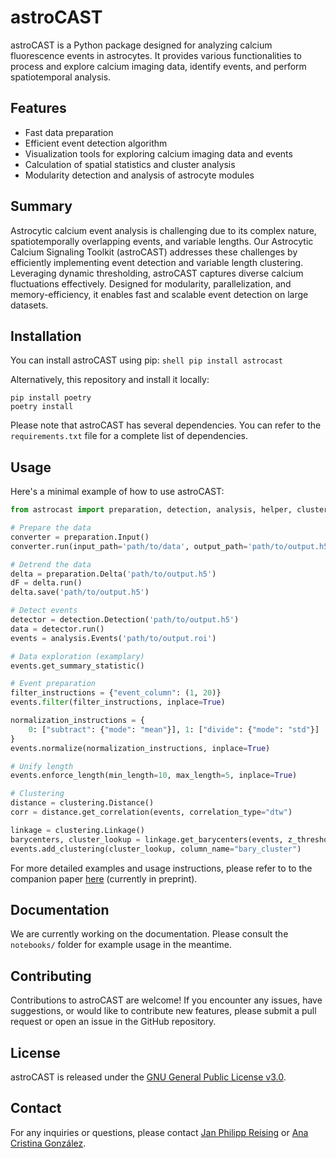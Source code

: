 # astroCAST

astroCAST is a Python package designed for analyzing calcium fluorescence events in astrocytes. It provides various functionalities to process and explore calcium imaging data, identify events, and perform spatiotemporal analysis.

## Features

- Fast data preparation
- Efficient event detection algorithm
- Visualization tools for exploring calcium imaging data and events
- Calculation of spatial statistics and cluster analysis
- Modularity detection and analysis of astrocyte modules

## Summary
Astrocytic calcium event analysis is challenging due to its complex nature, spatiotemporally overlapping events, and variable lengths. Our Astrocytic Calcium Signaling Toolkit (astroCAST) addresses these challenges by efficiently implementing event detection and variable length clustering. Leveraging dynamic thresholding, astroCAST captures diverse calcium fluctuations effectively. Designed for modularity, parallelization, and memory-efficiency, it enables fast and scalable event detection on large datasets.

## Installation
You can install astroCAST using pip: 
```shell pip install astrocast ```

Alternatively, this repository and install it locally:
```shell
pip install poetry
poetry install
```

Please note that astroCAST has several dependencies. You can refer to the `requirements.txt` file for a complete list of dependencies.

## Usage

Here's a minimal example of how to use astroCAST:

```python
from astrocast import preparation, detection, analysis, helper, clustering

# Prepare the data
converter = preparation.Input()
converter.run(input_path='path/to/data', output_path='path/to/output.h5')

# Detrend the data
delta = preparation.Delta('path/to/output.h5')
dF = delta.run()
delta.save('path/to/output.h5')

# Detect events
detector = detection.Detection('path/to/output.h5')
data = detector.run()
events = analysis.Events('path/to/output.roi')

# Data exploration (examplary)
events.get_summary_statistic()

# Event preparation
filter_instructions = {"event_column": (1, 20)}
events.filter(filter_instructions, inplace=True)

normalization_instructions = {
    0: ["subtract": {"mode": "mean"}], 1: ["divide": {"mode": "std"}]
}
events.normalize(normalization_instructions, inplace=True)

# Unify length
events.enforce_length(min_length=10, max_length=5, inplace=True)

# Clustering
distance = clustering.Distance()
corr = distance.get_correlation(events, correlation_type="dtw")

linkage = clustering.Linkage()
barycenters, cluster_lookup = linkage.get_barycenters(events, z_threshold=2, distance_matrix=corr)
events.add_clustering(cluster_lookup, column_name="bary_cluster")
```

For more detailed examples and usage instructions, please refer to to the companion paper [here](https://papers.ssrn.com/sol3/papers.cfm?abstract_id=4491483) (currently in preprint).

## Documentation

[//]: # (The documentation for astroCAST can be found here.)
We are currently working on the documentation. Please consult the `notebooks/` folder for example usage in the meantime.

## Contributing

Contributions to astroCAST are welcome! If you encounter any issues, have suggestions, or would like to contribute new features, please submit a pull request or open an issue in the GitHub repository.

## License

astroCAST is released under the [GNU General Public License v3.0](https://www.gnu.org/licenses/gpl-3.0.en.html).

## Contact

For any inquiries or questions, please contact [Jan Philipp Reising](mailto:jan.reising@ki.se) or [Ana Cristina González](mailto:ana.cristina.gonzalez.sanchez@ki.se).
